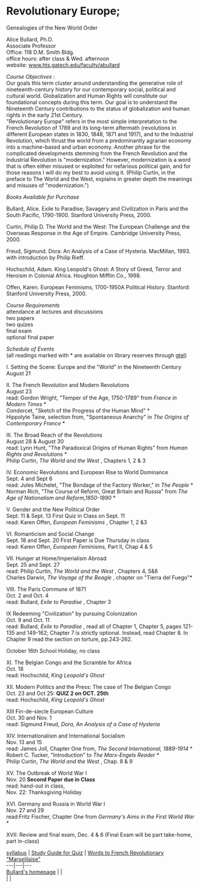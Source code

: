 



#  

# Revolutionary Europe;  
Genealogies of the New World Order

Alice Bullard, Ph.D.  
Associate Professor  
Office: 118 D.M. Smith Bldg.  
office hours: after class & Wed. afternoon  
website: www.hts.gatech.edu/faculty/abullard

_Course Objectives_ :  
Our goals this term cluster around understanding the generative role of
nineteenth-century history for our contemporary social, political and cultural
world. Globalization and Human Rights will constitute our foundational
concepts during this term. Our goal is to understand the Nineteenth Century
contributions to the status of globalization and human rights in the early
21st Century.  
"Revolutionary Europe" refers in the most simple interpretation to the French
Revolution of 1789 and its long-term aftermath (revolutions in different
European states in 1830, 1848, 1871 and 1917), and to the Industrial
Revolution, which thrust the world from a predominantly agrarian economy into
a machine-based and urban economy. Another phrase for the complicated
developments stemming from the French Revolution and the Industrial Revolution
is "modernization." However, modernization is a word that is often either
misused or exploited for nefarious political gain, and for those reasons I
will do my best to avoid using it. (Philip Curtin, in the preface to The World
and the West, explains in greater depth the meanings and misuses of
"modernization.")



_Books Available for Purchase_

Bullard, Alice. Exile to Paradise; Savagery and Civilization in Paris and the
South Pacific, 1790-1900. Stanford University Press, 2000.

Curtin, Philip D. The World and the West: The European Challenge and the
Overseas Response in the Age of Empire. Cambridge University Press, 2000.

Freud, Sigmund. Dora: An Analysis of a Case of Hysteria. MacMillan, 1993\.
with introduction by Philip Rieff.

Hochschild, Adam. King Leopold's Ghost: A Story of Greed, Terror and Heroism
in Colonial Africa. Houghton Mifflin Co., 1998.

Offen, Karen. European Feminisms, 1700-1950A Political History. Stanford:
Stanford University Press, 2000.

_Course Requirements_  
attendance at lectures and discussions  
two papers  
two quizes  
final exam  
optional final paper

_Schedule of Events_  
(all readings marked with * are available on library reserves through
[gtel](www.library.gatech.edu))

I. Setting the Scene: Europe and the "World" in the Nineteenth Century  
August 21

II. The French Revolution and Modern Revolutions  
August 23  
read: Gordon Wright, "Temper of the Age, 1750-1789" from _France in Modern
Times_ *  
Condorcet,  "Sketch of the Progress of the Human Mind" *  
Hippolyte Taine, selection from, "Spontaneous Anarchy" in _The Origins of
Contemporary France_ *



III. The Broad Reach of the Revolutions  
August 28 & August 30  
read: Lynn Hunt, "The Paradoxical Origins of Human Rights" from _Human Rights
and Revolutions_ *  
Philip Curtin, _The World and the West_ , Chapters 1, 2 & 3  

IV. Economic Revolutions and European Rise to World Dominance  
Sept. 4 and Sept 6  
read: Jules Michelet, "The Bondage of the Factory Worker," in _The People_ *  
Norman Rich,  "The Course of Reform, Great Britain and Russia" from _The Age
of Nationalism and Reform,1850-1890_ *

V. Gender and the New Political Order  
Sept. 11 & Sept. 13 First Quiz in Class on Sept. 11  
read: Karen Offen, _European Feminisms_ , Chapter 1, 2 &3

VI. Romanticism and Social Change  
Sept. 18 and Sept. 20 First Paper is Due Thursday in class  
read: Karen Offen, _European Feminisms,_ Part II, Chap 4  & 5



VII. Hunger at Home/Imperialism Abroad  
Sept. 25 and Sept. 27  
read: Philip Curtin, _The World and the West_ , Chapters 4, 5&6  
Charles Darwin, _The Voyage of the Beagle_ , chapter on "Tierra del Fuego"*  
  
VIII. The Paris Commune of 1871  
Oct. 2 and Oct. 4  
read: Bullard, _Exile to Paradise_ , Chapter 3

IX Redeeming "Civilization" by pursuing Colonization  
Oct. 9 and Oct. 11  
read: Bullard, _Exile to Paradise_ , read all of Chapter 1, Chapter 5, pages
121-135 and 149-162; Chapter 7 is strictly optional. Instead, read Chapter 8.
In Chapter 9 read the section on torture, pp.243-262.

October 16th School Holiday, no class

XI. The Belgian Congo and the Scramble for Africa  
Oct. 18  
read: Hochschild, _King Leopold's Ghost_

XII. Modern Politics and the Press: The case of The Belgian Congo  
Oct. 23 and Oct 25: **QUIZ 2 on OCT. 25th**  
read: Hochschild, _King Leopold's Ghost_

XIII Fin-de-siecle European Culture  
Oct. 30 and Nov. 1  
read: Sigmund Freud, _Dora, An Analysis of a Case of Hysteria_

XIV. Internationalism and International Socialism  
Nov. 13 and 15  
read: James Joll, Chapter One from, _The Second International, 1889-1914_ *  
Robert C. Tucker,  "Introduction" to _The Marx-Engels Reader_ *  
Philip Curtin, _The World and the West_ , Chap. 8 & 9

XV. The Outbreak of World War I  
Nov. 20 **Second Paper due in Class**  
read: hand-out in class,  
Nov. 22: Thanksgiving Holiday

XVI. Germany and Russia in World War I  
Nov. 27 and 29  
read:Fritz Fischer, Chapter One from _Germany's Aims in the First World War_ *

XVII: Review and final exam, Dec. 4 & 6 (Final Exam will be part take-home,
part in-class)

 [syllabus](RevolutionaryEurope.html) |  [Study Guide for Quiz](REQuiz1.html)
|  [Words to French Revolutionary "Marseillaise"](Marseillaise.html)  
---|---|---  
 [Bullard's homepage](index.html) |   |  
  |   |  

